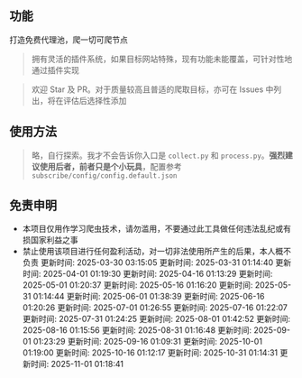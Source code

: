 <!--
 * @Author: wzdnzd
 * @Date: 2022-03-06 14:51:29
 * @Description: 
 * Copyright (c) 2022 by wzdnzd, All Rights Reserved.
-->

## 功能
打造免费代理池，爬一切可爬节点
> 拥有灵活的插件系统，如果目标网站特殊，现有功能未能覆盖，可针对性地通过插件实现

> 欢迎 Star 及 PR。对于质量较高且普适的爬取目标，亦可在 Issues 中列出，将在评估后选择性添加

## 使用方法
> 略，自行探索。我才不会告诉你入口是 `collect.py` 和 `process.py`。**强烈建议使用后者，前者只是个小玩具**，配置参考 `subscribe/config/config.default.json`

## 免责申明
+ 本项目仅用作学习爬虫技术，请勿滥用，不要通过此工具做任何违法乱纪或有损国家利益之事
+ 禁止使用该项目进行任何盈利活动，对一切非法使用所产生的后果，本人概不负责
更新时间: 2025-03-30 03:15:05
更新时间: 2025-03-31 01:14:40
更新时间: 2025-04-01 01:19:30
更新时间: 2025-04-16 01:13:29
更新时间: 2025-05-01 01:20:37
更新时间: 2025-05-16 01:16:20
更新时间: 2025-05-31 01:14:44
更新时间: 2025-06-01 01:38:39
更新时间: 2025-06-16 01:20:26
更新时间: 2025-07-01 01:26:55
更新时间: 2025-07-16 01:22:07
更新时间: 2025-07-31 01:24:25
更新时间: 2025-08-01 01:42:52
更新时间: 2025-08-16 01:15:56
更新时间: 2025-08-31 01:16:48
更新时间: 2025-09-01 01:23:29
更新时间: 2025-09-16 01:09:31
更新时间: 2025-10-01 01:19:00
更新时间: 2025-10-16 01:12:17
更新时间: 2025-10-31 01:14:31
更新时间: 2025-11-01 01:18:41
